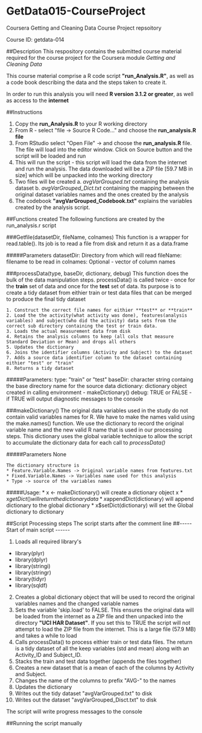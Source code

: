 # GetData015-CourseProject

Coursera Getting and Cleaning Data Course Project repsoitory

Course ID: getdata-014 

##Description
This respository contains the submitted course material required for the course project for the Coursera module _Getting and Cleaning Data_

This course material comprise a R code script **"run_Analysis.R"**, as well as a code book describing the data and the steps taken to create it.

In order to run this analysis you will need **R version 3.1.2  or greater**, as well as access to the **internet**

##Instructions
1. Copy the **run_Analysis.R** to your R working directory
2. From R - select "file -> Source R Code..." and choose the **run_analysis.R file**
3. From RStudio select "Open File" -> and choose the **run_analysis.R** file. The file will load into the editor window. Click on Source button and the script will be loaded and run 
4. This will run the script - this script will load the data from the internet and run the analysis. The data downloaded will be a ZIP file [59.7 MB in size] which will be unpacked into the working directory
5. Two files will be created
	a. _avgVarGrouped.txt_ containing the analysis dataset
	b. _avgVarGrouped_Dict.txt_ containing the mapping between the original dataset variables names and the ones created by the analysis
6. The codebook __"avgVarGrouped_Codebook.txt"__ explains the variables created by the analysis script.


##Functions created
The following functions are created by the run_analysis.r script

###Getfile(datasetDir, fileName, colnames)
This function is a wrapper for read.table(). Its job is to read a file from disk and return it as a data.frame
	
#####Parameters
       datasetDir: Directory from which will read
       fileName: filename to be read in
       colnames: Optional - vector of column names


###processData(type, baseDir, dictionary, debug)
This function does the bulk of the data manipulation steps. processData() is called twice - once for the **train** set of data and once for the **test** set of data. Its purpose is to create a tidy dataset from eithier train or test data files that can be merged to produce the final tidy dataset

	1. Construct the correct file names for eithier **test** or **train**
	2. Load the the activity(what activity was done), features(analysis variables) and subject(who did the activity) data sets from the correct sub directory containing the test or train data.
	3. Loads the actual measurement data from disk
	4. Retains the analysis columns to keep (all cols that measure Standard Deviation or Mean) and drops all others
	5. Updates the dictionary
	6. Joins the identifier columns (Activity and Subject) to the dataset 
	7. Adds a source data identifier column to the dataset containing eithier "test" or "train"
	8. Returns a tidy dataset  

#####Parameters:
       type: "train" or "test"
       baseDir: character string containg the base directory name for the source data
       dictionary: dictionary object created in calling environment - makeDictionary()
       debug: TRUE or FALSE - if TRUE will output diagnostic messages to the console


###makeDictionary()
The original data variables used in the study do not contain valid variables names for R. We have to make the names valid using the make.names() function. We use the dictionary to record the original variable name and the new valid R name that is used in our processing steps. This dictionary uses the global variable technique to allow the script to accumulate the dictionary data for each call to _processData()_

#####Parameters 
	None
    
    The dictionary structure is 
    * Feature.Variable.Names -> Original variable names from features.txt
    * Fixed.Variable.Names -> Variables name used for this analysis 
    * Type -> source of the variables names

#####Usage: 
    * x <- makeDictionary() will create a dictionary object x
    * x$getDict() will return the dictionary data
    * x$appendDict(dictionary) will append dictionary to the global dictionary
    * x$setDict(dictionary) will set the Global dictionary to dictionary


##Script Processing steps
The script starts after the comment line ##-----Start of main script ------

1. Loads all required library's
  - library(plyr)
  - library(dplyr)
  - library(stringi)
  - library(stringr)
  - library(tidyr)
  - library(sqldf)
2. Creates a global dictionary object that will be used to record the original variables names and the changed variable names
3. Sets the variable 'skip.load' to FALSE. This ensures the original data will be loaded from the internet as a ZIP file and then unpacked into the directory **"UCI HAR Dataset"**. If you set this to TRUE the script will not attempt to load the ZIP file from the internet. This is a large file (57.9 MB) and takes a while to load
4. Calls processData() to process eithier train or test data files. The return is a tidy dataset of all the keep variables (std and mean) along with an Activity_ID and Subject_ID.  
5. Stacks the train and test data together (appends the files together)
6. Creates a new dataset that is a mean of each of the columns by Activity and Subject. 
7. Changes the name of the columns to prefix "AVG-" to the names
8. Updates the dictionary
9. Writes out the tidy dataset "avgVarGrouped.txt" to disk 
10. Writes out the dataset "avgVarGrouped_Disct.txt" to disk

The script will write progress messages to the console




##Running the script manually


